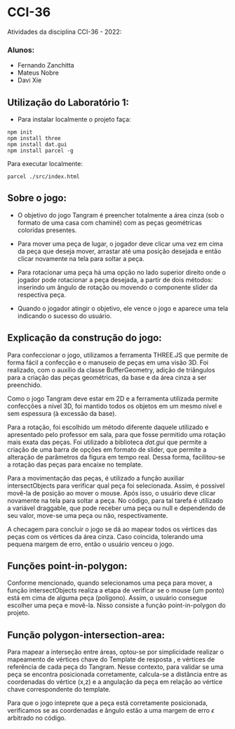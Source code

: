 # CCI-36
Atividades da disciplina CCI-36 - 2022:
### Alunos:
- Fernando Zanchitta
- Mateus Nobre
- Davi Xie

## Utilização do Laboratório 1:
- Para instalar localmente o projeto faça:
```
npm init
npm install three
npm install dat.gui
npm install parcel -g
```
Para executar localmente:
```
parcel ./src/index.html
```

## Sobre o jogo:

- O objetivo do jogo Tangram é preencher totalmente a área cinza (sob o formato de uma casa com chaminé) com as peças geométricas coloridas presentes.

- Para mover uma peça de lugar, o jogador deve clicar uma vez em cima da peça que deseja mover, arrastar até uma posição desejada e então clicar novamente na tela para soltar a peça.

- Para rotacionar uma peça há uma opção no lado superior direito onde o jogador pode rotacionar a peça desejada, a partir de dois métodos: inserindo um ângulo de rotação ou movendo o componente slider da respectiva peça.

- Quando o jogador atingir o objetivo, ele vence o jogo e aparece uma tela indicando o sucesso do usuário.

## Explicação da construção do jogo:

Para confeccionar o jogo, utilizamos a ferramenta THREE.JS que permite de forma fácil a confecção e o manuseio de peças em uma visão 3D. Foi realizado, com o auxílio da classe BufferGeometry, adição de triângulos para a criação das peças geométricas, da base e da área cinza a ser preenchido.

Como o jogo Tangram deve estar em 2D e a ferramenta utilizada permite confecções a nível 3D, foi mantido todos os objetos em um mesmo nível e sem espessura (à excessão da base).

Para a rotação, foi escolhido um método diferente daquele utilizado e apresentado pelo professor em sala, para que fosse permitido uma rotação mais exata das peças. Foi utilizado a biblioteca $\textit{dat.gui}$ que permite a criação de uma barra de opções em formato de slider, que permite a alteração de parâmetros da figura em tempo real. Dessa forma, facilitou-se a rotação das peças para encaixe no template.

Para a movimentação das peças, é utilizado a função auxiliar intersectObjects para verificar qual peça foi selecionada. Assim, é possível movê-la de posição ao mover o mouse. Após isso, o usuário deve clicar novamente na tela para soltar a peça. No código, para tal tarefa é utilizado a variável draggable, que pode receber uma peça ou null e dependendo de seu valor, move-se uma peça ou não, respectivamente.

A checagem para concluir o jogo se dá ao mapear todos os vértices das peças com os vértices da área cinza. Caso coincida, tolerando uma pequena margem de erro, então o usuário venceu o jogo.

## Funções point-in-polygon:
Conforme mencionado, quando selecionamos uma peça para mover, a função intersectObjects realiza a etapa de verificar se o mouse (um ponto) está em cima de alguma peça (polígono). Assim, o usuário consegue escolher uma peça e movê-la. Nisso consiste a função point-in-polygon do projeto.

## Função polygon-intersection-area:
Para mapear a interseção entre áreas, optou-se por simplicidade realizar o mapeamento de vértices chave do Template de resposta , e vértices de referência de cada peça do Tangram. Nesse contexto, para validar se uma peça se encontra posicionada corretamente, calcula-se a distância entre as coordenadas do vértice (x,z) e a angulação da peça em relação ao vértice chave correspondente do template.

Para que o jogo inteprete que a peça está corretamente posicionada, verificamos se as coordenadas e ângulo estão a uma margem de erro $\epsilon$ arbitrado no código.
